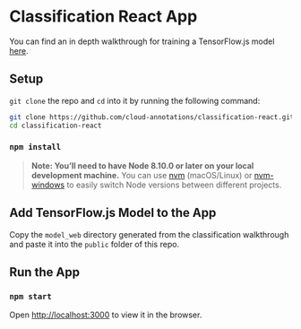 # Classification React App

You can find an in depth walkthrough for training a TensorFlow.js model [here](https://github.com/cloud-annotations/training/).

## Setup
`git clone` the repo and `cd` into it by running the following command:

```bash
git clone https://github.com/cloud-annotations/classification-react.git
cd classification-react
```

### `npm install`

> **Note: You’ll need to have Node 8.10.0 or later on your local development machine.** You can use [nvm](https://github.com/creationix/nvm#installation) (macOS/Linux) or [nvm-windows](https://github.com/coreybutler/nvm-windows#node-version-manager-nvm-for-windows) to easily switch Node versions between different projects.

## Add TensorFlow.js Model to the App
Copy the `model_web` directory generated from the classification walkthrough and paste it into the `public` folder of this repo.

## Run the App
### `npm start`

Open [http://localhost:3000](http://localhost:3000) to view it in the browser.

